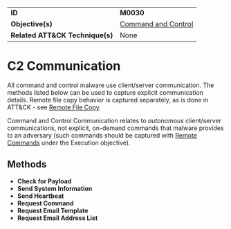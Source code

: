|||
|---------|------------------------|
|**ID**|**M0030**|
|**Objective(s)**|[Command and Control](https://github.com/MBCProject/mbc-markdown/tree/master/command-and-control)|
|**Related ATT&CK Technique(s)**|None|

C2 Communication
================
All command and control malware use client/server communication. The methods listed below can be used to capture explicit communication details. Remote file copy behavior is captured separately, as is done in ATT&CK - see [Remote File Copy](https://github.com/MBCProject/mbc-markdown/blob/master/command-and-control/remote-file-copy.md).

Command and Control Communication relates to *autonomous* client/server communications, not explicit, on-demand commands that malware provides to an adversary (such commands should be captured with [Remote Commands](https://github.com/MBCProject/mbc-markdown/blob/master/execution/remote-commands.md) under the Execution objective).

Methods
-------
* **Check for Payload**
* **Send System Information**
* **Send Heartbeat**
* **Request Command**
* **Request Email Template**
* **Request Email Address List**
